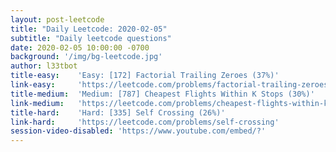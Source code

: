 ```yaml
---
layout: post-leetcode
title: "Daily Leetcode: 2020-02-05"
subtitle: "Daily leetcode questions"
date: 2020-02-05 10:00:00 -0700
background: '/img/bg-leetcode.jpg'
author: l33tbot
title-easy:    'Easy: [172] Factorial Trailing Zeroes (37%)'
link-easy:     'https://leetcode.com/problems/factorial-trailing-zeroes'
title-medium:  'Medium: [787] Cheapest Flights Within K Stops (30%)'
link-medium:   'https://leetcode.com/problems/cheapest-flights-within-k-stops'
title-hard:    'Hard: [335] Self Crossing (26%)'
link-hard:     'https://leetcode.com/problems/self-crossing'
session-video-disabled: 'https://www.youtube.com/embed/?'
---
```

